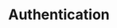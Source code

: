 ---
title: Authentication
position: 1.5
parameters:
  - name:
    content:
content_markdown: |-
  You need to be authenticated for all API requests. You can generate an API key in our developer dashboard.

  Add the API key to all requests as a header

  Nothing will work unless you include this API key
  {: .error}
left_code_blocks:
  - code_block:
    title:
    language:
right_code_blocks:
  - code_block: |2-
       Authorization: Apikey <API_KEY>
    title: HTTP Header
    language: bash
---